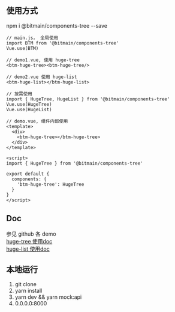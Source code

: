 ## 使用方式
npm i @bitmain/components-tree --save

```
// main.js， 全局使用
import BTM from '@bitmain/components-tree'
Vue.use(BTM)

// demo1.vue, 使用 huge-tree
<btm-huge-tree><btm-huge-tree/>

// demo2.vue 使用 huge-list
<btm-huge-list></btm-huge-list>
```

```
// 按需使用
import { HugeTree, HugeList } from '@bitmain/components-tree'
Vue.use(HugeTree)
Vue.use(HugeList)
```

```
// demo.vue, 组件内部使用
<template>
  <div>
    <btm-huge-tree></btm-huge-tree>
  </div>
</template>

<script>
import { HugeTree } from '@bitmain/components-tree'

export default {
  components: {
    'btm-huge-tree': HugeTree
  }
}
</script>
```

## Doc
参见 github 各 demo<br>
[huge-tree 使用doc](https://github.com/bitmain-frontend/huge-tree/tree/master/src/library/components/hugeTree/demo)<br>
[huge-list 使用doc](https://github.com/bitmain-frontend/huge-tree/tree/master/src/library/components/hugeList/demo)



## 本地运行
1. git clone
2. yarn install
3. yarn dev && yarn mock:api
4. 0.0.0.0:8000
